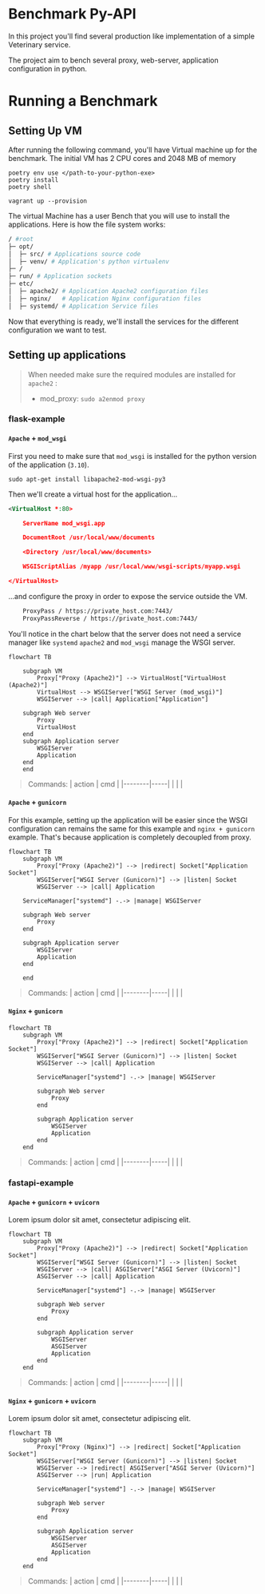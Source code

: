 # Benchmark Py-API

In this project you'll find several production like implementation of a simple Veterinary service.

The project aim to bench several proxy, web-server, application configuration in python.

# Running a Benchmark 
## Setting Up VM
After running the following command, you'll have Virtual machine up for the benchmark.
The initial VM has 2 CPU cores and 2048 MB of memory
``` 
poetry env use </path-to-your-python-exe>
poetry install
poetry shell

vagrant up --provision
```
The virtual Machine has a user Bench that you will use to install the applications.
Here is how the file system works:

```bash
/ #root
├─ opt/
│  ├─ src/ # Applications source code
│  ├─ venv/ # Application's python virtualenv
├─ /
├─ run/ # Application sockets
├─ etc/ 
│  ├─ apache2/ # Application Apache2 configuration files
│  ├─ nginx/   # Application Nginx configuration files
│  ├─ systemd/ # Application Service files
```

Now that everything is ready, we'll install the services for the different configuration we want to test.



## Setting up applications

> When needed make sure the required modules are installed for `apache2` :
> - mod_proxy: `sudo a2enmod proxy`

### flask-example
#### `Apache` + `mod_wsgi` 

First you need to make sure that `mod_wsgi` is installed for the python version of the application (`3.10`).

`sudo apt-get install libapache2-mod-wsgi-py3`

Then we'll create a virtual host for the application...
```xml
<VirtualHost *:80>

    ServerName mod_wsgi.app

    DocumentRoot /usr/local/www/documents

    <Directory /usr/local/www/documents>

    WSGIScriptAlias /myapp /usr/local/www/wsgi-scripts/myapp.wsgi

</VirtualHost>
```
...and configure the proxy in order to expose the service outside the VM.
```xml
    ProxyPass / https://private_host.com:7443/
    ProxyPassReverse / https://private_host.com:7443/
```


You'll notice in the chart below that the server does not need a service manager like `systemd`
`apache2` and `mod_wsgi` manage the WSGI server.

```mermaid
flowchart TB

    subgraph VM
        Proxy["Proxy (Apache2)"] --> VirtualHost["VirtualHost (Apache2)"]
        VirtualHost --> WSGIServer["WSGI Server (mod_wsgi)"]
        WSGIServer --> |call| Application["Application"]

    subgraph Web server
        Proxy
        VirtualHost
    end
    subgraph Application server
        WSGIServer
        Application
    end
    end
```

> Commands:
> | action | cmd |
> |--------|-----|
> |        |     |

#### `Apache` + `gunicorn`
For this example, setting up the application will be easier since the WSGI configuration can remains the same for this example and `nginx + gunicorn` example. That's because application is completely decoupled from proxy.

```mermaid
flowchart TB
    subgraph VM
        Proxy["Proxy (Apache2)"] --> |redirect| Socket["Application Socket"]
        WSGIServer["WSGI Server (Gunicorn)"] --> |listen| Socket
        WSGIServer --> |call| Application

    ServiceManager["systemd"] -.-> |manage| WSGIServer

    subgraph Web server
        Proxy
    end

    subgraph Application server
        WSGIServer
        Application
    end

    end
```

> Commands:
> | action | cmd |
> |--------|-----|
> |        |     |

#### `Nginx` + `gunicorn`
 
```mermaid
flowchart TB
    subgraph VM
        Proxy["Proxy (Apache2)"] --> |redirect| Socket["Application Socket"]
        WSGIServer["WSGI Server (Gunicorn)"] --> |listen| Socket
        WSGIServer --> |call| Application

        ServiceManager["systemd"] -.-> |manage| WSGIServer

        subgraph Web server
            Proxy
        end

        subgraph Application server
            WSGIServer
            Application
        end
    end
```

> Commands:
> | action | cmd |
> |--------|-----|
> |        |     |

### fastapi-example
#### `Apache`  + `gunicorn` + `uvicorn`
Lorem ipsum dolor sit amet, consectetur adipiscing elit.

```mermaid
flowchart TB
    subgraph VM
        Proxy["Proxy (Apache2)"] --> |redirect| Socket["Application Socket"]
        WSGIServer["WSGI Server (Gunicorn)"] --> |listen| Socket
        WSGIServer --> |call| ASGIServer["ASGI Server (Uvicorn)"]
        ASGIServer --> |call| Application

        ServiceManager["systemd"] -.-> |manage| WSGIServer

        subgraph Web server
            Proxy
        end

        subgraph Application server
            WSGIServer
            ASGIServer
            Application
        end
    end
```

> Commands:
> | action | cmd |
> |--------|-----|
> |        |     |

#### `Nginx`  + `gunicorn` + `uvicorn`
Lorem ipsum dolor sit amet, consectetur adipiscing elit.

```mermaid
flowchart TB
    subgraph VM
        Proxy["Proxy (Nginx)"] --> |redirect| Socket["Application Socket"]
        WSGIServer["WSGI Server (Gunicorn)"] --> |listen| Socket
        WSGIServer --> |redirect| ASGIServer["ASGI Server (Uvicorn)"]
        ASGIServer --> |run| Application

        ServiceManager["systemd"] -.-> |manage| WSGIServer

        subgraph Web server
            Proxy
        end

        subgraph Application server
            WSGIServer
            ASGIServer
            Application
        end
    end
```


> Commands:
> | action | cmd |
> |--------|-----|
> |        |     |
